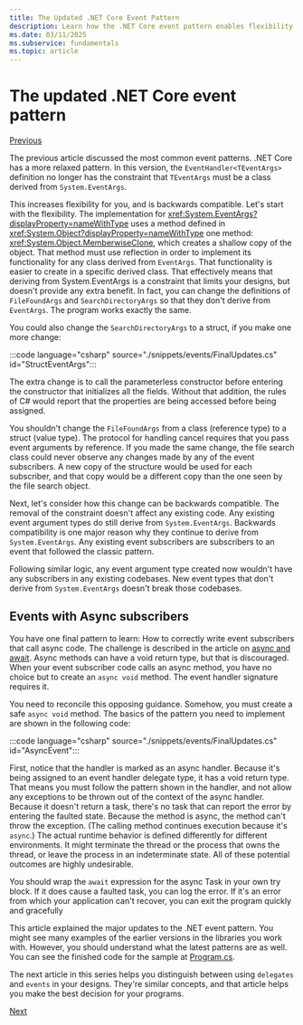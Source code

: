```yaml
---
title: The Updated .NET Core Event Pattern
description: Learn how the .NET Core event pattern enables flexibility with backwards compatibility and how to implement safe event processing with async subscribers.
ms.date: 03/11/2025
ms.subservice: fundamentals
ms.topic: article
---
```

# The updated .NET Core event pattern

[Previous](event-pattern.md)

The previous article discussed the most common event patterns. .NET Core has a more relaxed pattern. In this version, the `EventHandler<TEventArgs>` definition no longer has the constraint that `TEventArgs` must be a class derived from `System.EventArgs`.

This increases flexibility for you, and is backwards compatible. Let's start with the flexibility. The implementation for <xref:System.EventArgs?displayProperty=nameWithType> uses a method defined in <xref:System.Object?displayProperty=nameWithType> one method: <xref:System.Object.MemberwiseClone>, which creates a shallow copy of the object. That method must use reflection in order to implement its functionality for any class derived from `EventArgs`. That functionality is easier to create in a specific derived class. That effectively means that deriving from System.EventArgs is a constraint that limits your designs, but doesn't provide any extra benefit. In fact, you can change the definitions of `FileFoundArgs` and `SearchDirectoryArgs` so that they don't derive from `EventArgs`. The program works exactly the same.

You could also change the `SearchDirectoryArgs` to a struct, if you make one more change:

:::code language="csharp" source="./snippets/events/FinalUpdates.cs" id="StructEventArgs":::

The extra change is to call the parameterless constructor before entering the constructor that initializes all the fields. Without that addition, the rules of C# would report that the properties are being accessed before being assigned.

You shouldn't change the `FileFoundArgs` from a class (reference type) to a struct (value type). The protocol for handling cancel requires that you pass event arguments by reference. If you made the same change, the file search class could never observe any changes made by any of the event subscribers. A new copy of the structure would be used for each subscriber, and that copy would be a different copy than the one seen by the file search object.

Next, let's consider how this change can be backwards compatible. The removal of the constraint doesn't affect any existing code. Any existing event argument types do still derive from `System.EventArgs`. Backwards compatibility is one major reason why they continue to derive from `System.EventArgs`. Any existing event subscribers are subscribers to an event that followed the classic pattern.

Following similar logic, any event argument type created now wouldn't have any subscribers in any existing codebases. New event types that don't derive from `System.EventArgs` doesn't break those codebases.

## Events with Async subscribers

You have one final pattern to learn: How to correctly write event subscribers that call async code. The challenge is described in the article on [async and await](asynchronous-programming/index.md). Async methods can have a void return type, but that is discouraged. When your event subscriber code calls an async method, you have no choice but to create an `async void` method. The event handler signature requires it.

You need to reconcile this opposing guidance. Somehow, you must create a safe `async void` method. The basics of the pattern you need to implement are shown in the following code:

:::code language="csharp" source="./snippets/events/FinalUpdates.cs" id="AsyncEvent":::

First, notice that the handler is marked as an async handler. Because it's being assigned to an event handler delegate type, it has a void return type. That means you must follow the pattern shown in the handler, and not allow any exceptions to be thrown out of the context of the async handler. Because it doesn't return a task, there's no task that can report the error by entering the faulted state. Because the method is async, the method can't throw the exception. (The calling method continues execution because it's `async`.) The actual runtime behavior is defined differently for different environments. It might terminate the thread or the process that owns the thread, or leave the process in an indeterminate state. All of these potential outcomes are highly undesirable.

You should wrap the `await` expression for the async Task in your own try block. If it does cause a faulted task, you can log the error. If it's an error from which your application can't recover, you can exit the program quickly and gracefully

This article explained the major updates to the .NET event pattern. You might see many examples of the earlier versions in the libraries you work with. However, you should understand what the latest patterns are as well. You can see the finished code for the sample at [Program.cs](https://github.com/dotnet/docs/blob/main/docs/csharp/snippets/events/Program.cs).

The next article in this series helps you distinguish between using `delegates` and `events` in your designs. They're similar concepts, and that article helps you make the best decision for your programs.

[Next](distinguish-delegates-events.md)
